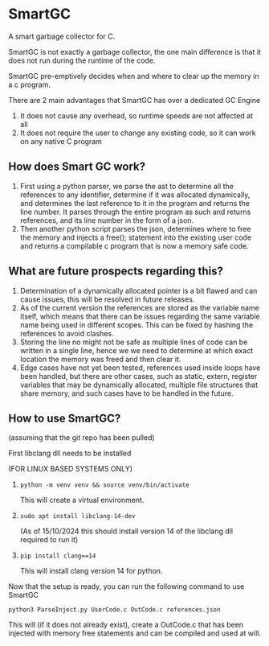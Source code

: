 # SmartGC
A smart garbage collector for C.

SmartGC is not exactly a garbage collector, the one main difference is that it does not 
run during the runtime of the code.

SmartGC pre-emptively decides when and where to clear up the memory in a c program.

There are 2 main advantages that SmartGC has over a dedicated GC Engine

1. It does not cause any overhead, so runtime speeds are not affected at all
2. It does not require the user to change any existing code, so it can work on any native C program

## How does Smart GC work?

1. First using a python parser, we parse the ast to determine all the references to any identifier,
   determine if it was allocated dynamically, and determines the last reference to it in the program
   and returns the line number. It parses through the entire program as such and returns references, 
   and its line number in the form of a json.
2. Then another python script parses the json, determines where to free the memory and injects a free();
   statement into the existing user code and returns a compilable c program that is now a memory safe 
   code.

## What are future prospects regarding this?

1. Determination of a dynamically allocated pointer is a bit flawed and can cause issues, this 
   will be resolved in future releases.
2. As of the current version the references are stored as the variable name itself, which means that 
   there can be issues regarding the same variable name being used in different scopes. This can be fixed 
   by hashing the references to avoid clashes.
3. Storing the line no might not be safe as multiple lines of code can be written in a single line, hence we 
   we need to determine at which exact location the memory was freed and then clear it.
4. Edge cases have not yet been tested, references used inside loops have been handled, but there are other 
   cases, such as static, extern, register variables that may be dynamically allocated, multiple file structures
   that share memory, and such cases have to be handled in the future.

## How to use SmartGC? 
(assuming that the git repo has been pulled)
	
First libclang dll needs to be installed

(FOR LINUX BASED SYSTEMS ONLY)

1. ` python -m venv venv && source venv/bin/activate `
    
    This will create a virtual environment.


2. ` sudo apt install libclang-14-dev `

    (As of 15/10/2024 this should install version 14 of the libclang dll required to run it)

3. ` pip install clang==14 `

    This will install clang version 14 for python.


Now that the setup is ready, you can run the following command to use SmartGC

` python3 ParseInject.py UserCode.c OutCode.c references.json `

This will (if it does not already exist), create a OutCode.c that has been injected with memory free statements
and can be compiled and used at will. 

	 



